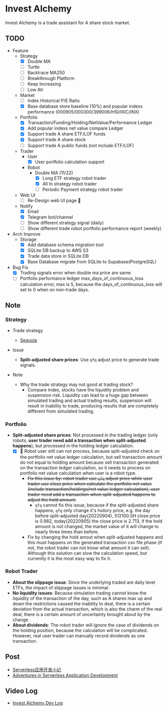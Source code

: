 # Invest Alchemy

Invest Alchemy is a trade assistant for A share stock market.

## TODO

- Feature
  - Strategy
    - [x] Double MA
    - [ ] Turtle
    - [ ] Backtrace MA250
    - [ ] Breakthrough Platform
    - [ ] Keep Increasing
    - [ ] Low Atr
  - Market
    - [ ] Index Historical P/E Ratio
    - [x] Base database store baseline (10%) and popular indexs performance (000905/000300/399006/HSI/IXIC/INX)
  - Portfolio
    - [x] Transaction/Funding/Holding/NetValue/Performance Ledger
    - [x] Add popular indexs net value compare Ledger
    - [x] Support trade A share ETF/LOF funds
    - [x] Support trade A share stock
    - [ ] Support trade A public funds (not include ETF/LOF)
  - Trader
    - User
      - [x] User portfolio calculation support
    - Robot
      - Double MA (11/22)
        - [x] Long ETF strategy robot trader
        - [x] All In strategy robot trader
        - [ ] Periodic Payment strategy robot trader
  - Web UI
    - [ ] Re-Design web UI page 🚩
  - Notify
    - [x] Email
    - [x] Telegram bot/channel
    - [ ] Show different strategy signal (daily)
    - [ ] Show different trade robot portfolio performance report (weekly)

- Arch Improve
  - Storage
    - [x] Add database schema migration tool
    - [x] SQLite DB backup to AWS S3
    - [x] Trade data store in SQLite DB
    - [x] Base Database migrate from SQLite to Supabase(PostgreSQL) 

- Bug Fix
  - [x] Trading signals error when double ma price are same.
  - [ ] Portfolio performance ledger max_days_of_continuous_loss calculation error, max is 5, because the days_of_continuous_loss will set to 0 when on non-trade days.

## Note

### Strategy

- Trade strategy
  - [Sequoia](https://github.com/sngyai/Sequoia)

- Issue
  - **Split-adjusted share prices**: Use `qfq` adjust price to generate trade signals.
  
- Note
  - Why the trade strategy may not good at trading stock?
    - Compare index, stocks have the liquidity problem and suspension risk. Liquidity can lead to a huge gap between simulated trading and actual trading results, suspension will result in inability to trade, producing results that are completely different from simulated trading.

### Portfolio

- **Split-adjusted share prices**: Not processed in the trading ledger (only robots, **user trader need add a transaction when split-adjusted happens**), but processed in the holding ledger calculation.
  - [x] 🐛 Robot user still can not process, because split-adjusted check on the portfolio net value ledger calculation, but sell transaction amount do not equal to holding amount because sell transaction generated on the transaction ledger calculation, so it needs to process on portfolio net value calculation when user is a robot type.
    - ~~Fix this issue by: robot trader use `qfq` adjust price while user trader use close price when calculate the portfolio net value (include transaction/holdings/net value ledger calculation), user trader need add a transaction when split-adjusted happens to adjust the hold amount.~~
      - `qfq` cannot fix this issue, because if the split-adjusted share happens, `qfq` only change it's hsitory price, e.g. the day before split-adjusted day(20220904), 512100.SH close price is 0.982, today(20220905) the close price is 2.713, if the hold amount is not changed, the market value of it will change to nearly three times than before.
    - Fix by changing the hold amout when split-adjusted happens and this must happens on the generated transaction csv file phase (if not, the robot trader can not know what amount it can sell). Although this solution can slow the calculation speed, but currently it is the most easy way to fix it.

### Robot Trader

- **About the slippage issue**: Since the underlying traded are daily level ETFs, the impact of slippage issues is minimal.
- **No liquidity issues**: Because simulation trading cannot know the liquidity of the transaction of the day, such as A shares max up and down the restrictions caused the inability to deal, there is a certain deviation from the actual transaction, which is also the charm of the real deal, there is a certain amount of uncertainty brought about by the change.
- **About dividends**: The robot trader will ignore the case of dividends on the holding position, because the calculation will be complicated. However, real user trader can manually record dividends as one transaction.

## Post

- [Serverless应用开发小记](https://www.bmpi.dev/dev/guide-to-serverless/)
- [Adventures in Serverless Application Development](https://www.bmpi.dev/en/dev/guide-to-serverless/)

## Video Log

- [Invest Alchemy Dev Log](https://youtu.be/i3RDqAd9LKs)
